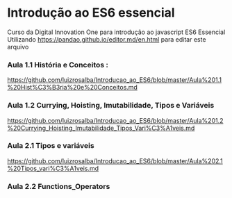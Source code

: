 
# Introdução ao ES6 essencial 
Curso da Digital Innovation One para introdução ao javascript ES6 Essencial 
Utilizando https://pandao.github.io/editor.md/en.html para editar este arquivo 

### Aula 1.1 História e Conceitos : 
  
https://github.com/luizrosalba/Introducao_ao_ES6/blob/master/Aula%201.1%20Hist%C3%B3ria%20e%20Conceitos.md

### Aula 1.2 Currying, Hoisting, Imutabilidade, Tipos e Variáveis

https://github.com/luizrosalba/Introducao_ao_ES6/blob/master/Aula%201.2%20Currying_Hoisting_Imutabilidade_Tipos_Vari%C3%A1veis.md
### Aula 2.1 Tipos e variáveis

https://github.com/luizrosalba/Introducao_ao_ES6/blob/master/Aula%202.1%20Tipos_vari%C3%A1veis.md

### Aula 2.2 Functions_Operators 
